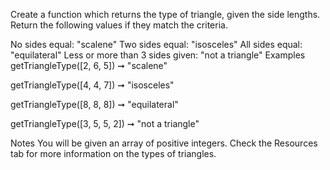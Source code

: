 Create a function which returns the type of triangle, given the side lengths. Return the following values if they match the criteria.

No sides equal: "scalene"
Two sides equal: "isosceles"
All sides equal: "equilateral"
Less or more than 3 sides given: "not a triangle"
Examples
getTriangleType([2, 6, 5]) ➞ "scalene"

getTriangleType([4, 4, 7]) ➞ "isosceles"

getTriangleType([8, 8, 8]) ➞ "equilateral"

getTriangleType([3, 5, 5, 2]) ➞ "not a triangle"

Notes
You will be given an array of positive integers.
Check the Resources tab for more information on the types of triangles.